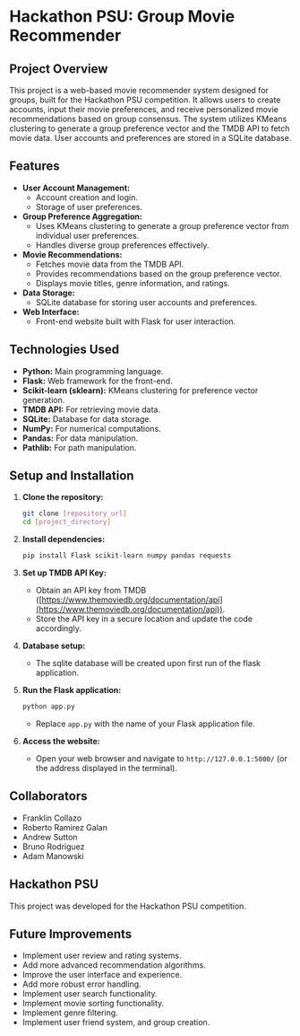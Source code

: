 # Hackathon PSU: Group Movie Recommender

## Project Overview

This project is a web-based movie recommender system designed for groups, built for the Hackathon PSU competition. It allows users to create accounts, input their movie preferences, and receive personalized movie recommendations based on group consensus. The system utilizes KMeans clustering to generate a group preference vector and the TMDB API to fetch movie data. User accounts and preferences are stored in a SQLite database.

## Features

* **User Account Management:**
    * Account creation and login.
    * Storage of user preferences.
* **Group Preference Aggregation:**
    * Uses KMeans clustering to generate a group preference vector from individual user preferences.
    * Handles diverse group preferences effectively.
* **Movie Recommendations:**
    * Fetches movie data from the TMDB API.
    * Provides recommendations based on the group preference vector.
    * Displays movie titles, genre information, and ratings.
* **Data Storage:**
    * SQLite database for storing user accounts and preferences.
* **Web Interface:**
    * Front-end website built with Flask for user interaction.

## Technologies Used

* **Python:** Main programming language.
* **Flask:** Web framework for the front-end.
* **Scikit-learn (sklearn):** KMeans clustering for preference vector generation.
* **TMDB API:** For retrieving movie data.
* **SQLite:** Database for data storage.
* **NumPy:** For numerical computations.
* **Pandas:** For data manipulation.
* **Pathlib:** For path manipulation.

## Setup and Installation

1.  **Clone the repository:**

    ```bash
    git clone [repository_url]
    cd [project_directory]
    ```

2.  **Install dependencies:**

    ```bash
    pip install Flask scikit-learn numpy pandas requests
    ```

3.  **Set up TMDB API Key:**

    * Obtain an API key from TMDB ([https://www.themoviedb.org/documentation/api](https://www.themoviedb.org/documentation/api)).
    * Store the API key in a secure location and update the code accordingly.

4.  **Database setup:**
    * The sqlite database will be created upon first run of the flask application.

5.  **Run the Flask application:**

    ```bash
    python app.py
    ```

    * Replace `app.py` with the name of your Flask application file.

6.  **Access the website:**

    * Open your web browser and navigate to `http://127.0.0.1:5000/` (or the address displayed in the terminal).

## Collaborators

* Franklin Collazo
* Roberto Ramirez Galan
* Andrew Sutton
* Bruno Rodriguez
* Adam Manowski

## Hackathon PSU

This project was developed for the Hackathon PSU competition.

## Future Improvements

* Implement user review and rating systems.
* Add more advanced recommendation algorithms.
* Improve the user interface and experience.
* Add more robust error handling.
* Implement user search functionality.
* Implement movie sorting functionality.
* Implement genre filtering.
* Implement user friend system, and group creation.

